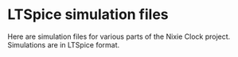 # LTSpice simulation files

Here are simulation files for various parts of the Nixie Clock project.
Simulations are in LTSpice format.
